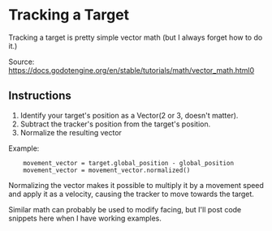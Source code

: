 # Tracking a Target

Tracking a target is pretty simple vector math (but I always forget how to do it.)

Source: https://docs.godotengine.org/en/stable/tutorials/math/vector_math.html0

## Instructions

1. Identify your target's position as a Vector(2 or 3, doesn't matter).
2. Subtract the tracker's position from the target's position.
3. Normalize the resulting vector

Example:

```gdscript
	movement_vector = target.global_position - global_position
	movement_vector = movement_vector.normalized()
```

Normalizing the vector makes it possible to multiply it by a movement speed and apply it as a velocity, causing the tracker to move towards the target.

Similar math can probably be used to modify facing, but I'll post code snippets here when I have working examples. 